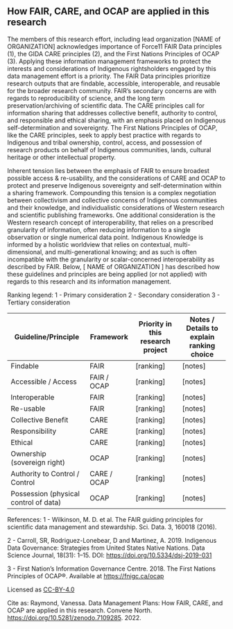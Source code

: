 ## How FAIR, CARE, and OCAP are applied in this research
The members of this research effort, including lead organization [NAME of ORGANIZATION] acknowledges importance of Force11 FAIR Data principles (1), the GIDA CARE principles (2), and the First Nations Principles of OCAP (3). Applying these information management frameworks to protect the interests and considerations of Indigenous rightsholders engaged by this data management effort is a priority. The FAIR Data principles prioritize research outputs that are findable, accessible, interoperable, and reusable for the broader research community. FAIR’s secondary concerns are with regards to reproducibility of science, and the long term preservation/archiving of scientific data. The CARE principles call for information sharing that addresses collective benefit, authority to control, and responsible and ethical sharing, with an emphasis placed on Indigenous self-determination and sovereignty. The First Nations Principles of OCAP, like the CARE principles, seek to apply best practice with regards to Indigenous and tribal ownership, control, access, and possession of research products on behalf of Indigenous communities, lands, cultural heritage or other intellectual property. 

Inherent tension lies between the emphasis of FAIR to ensure broadest possible access & re-usability, and the considerations of CARE and OCAP to protect and preserve Indigenous sovereignty and self-determination within a sharing framework. Compounding this tension is a complex negotiation between collectivism and collective concerns of Indigenous communities and their knowledge, and individualistic considerations of Western research and scientific publishing frameworks. One additional consideration is the Western research concept of interoperability, that relies on a prescribed granularity of information, often reducing information to a single observation or single numerical data point. Indigenous Knowledge is informed by a holistic worldview that relies on contextual, multi-dimensional, and multi-generational knowing; and as such is often incompatible with the granularity or scalar-concerned interoperability as described by FAIR. Below, [ NAME of ORGANIZATION ]  has described how these guidelines and principles are being applied (or not applied) with regards to this research and its information management.

Ranking legend: 
1 - Primary consideration
2 - Secondary consideration
3 - Tertiary consideration

| Guideline/Principle | Framework | Priority in this research project | Notes / Details  to explain ranking choice|
|---------------------|-----------|-----------------------------------|-------------------------------------------|
| Findable | FAIR | [ranking] | [notes] |
| Accessible / Access | FAIR / OCAP | [ranking] | [notes] |
| Interoperable | FAIR | [ranking] | [notes] |
| Re-usable | FAIR | [ranking] | [notes] |
| Collective Benefit | CARE | [ranking] | [notes] |
| Responsibility | CARE | [ranking] | [notes] |
| Ethical | CARE | [ranking] | [notes] |
| Ownership (sovereign right) | OCAP | [ranking] | [notes] |
| Authority to Control / Control | CARE / OCAP | [ranking] | [notes] |
| Possession (physical control of data) | OCAP | [ranking] | [notes] |

References:
1 - Wilkinson, M. D. et al. The FAIR guiding principles for scientific data management and stewardship. Sci. Data. 3, 160018 (2016).

2 - Carroll, SR, Rodriguez-Lonebear, D and Martinez, A. 2019. Indigenous Data Governance: Strategies from United States Native Nations. Data Science Journal, 18(31): 1–15. DOI: https://doi.org/10.5334/dsj-2019-031 

3 - First Nation’s Information Governance Centre. 2018. The First Nations Principles of OCAP®. Available at https://fnigc.ca/ocap 

Licensed as [CC-BY-4.0](https://creativecommons.org/licenses/by/4.0/)

Cite as:
Raymond, Vanessa. Data Management Plans: How FAIR, CARE, and OCAP are applied in this research. Convene North. https://doi.org/10.5281/zenodo.7109285. 2022.
